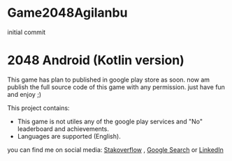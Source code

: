 # Game2048Agilanbu
initial commit

# 2048 Android (Kotlin version)
This game has plan to published in google play store as soon. now am publish the full source code of this game with any permission. just have fun and enjoy ;)

This project contains:
- This game is not utiles any of the google play services and "No" leaderboard and achievements.
- Languages are supported (English). 

you can find me on social media: <a href="https://stackoverflow.com/users/7200297/agilanbu?tab=profile">Stakoverflow</a> ,
<a href="https://www.google.com/search?ei=gYEGYLbGDdSR4-EP2t2g8A4&q=agil+anbu&oq=agil+anbu&gs_lcp=CgZwc3ktYWIQAzICCAA6BAgAEA1Q-mpY03Rgy3doAHAAeAGAAcACiAGsDJIBBzAuNi4wLjKYAQCgAQGqAQdnd3Mtd2l6wAEB&sclient=psy-ab&ved=0ahUKEwj2itistKfuAhXUyDgGHdouCO4Q4dUDCA0&uact=5">Google Search</a>
or <a href="https://www.linkedin.com/in/agil-anbu-765571160/">LinkedIn</a> 
